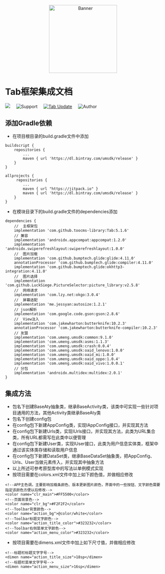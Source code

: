 <p align="center">
  <img src="https://avatars3.githubusercontent.com/u/38806334?s=400&u=b20d7b719e126e45e3d45c0ff04d0597ae3ed703&v=4" width="220" height="220" alt="Banner" />
</p>

# Tab框架集成文档

[![](https://jitpack.io/v/toocms-library/Tab.svg)](https://jitpack.io/#toocms-library/Tab)&#160;&#160;&#160;&#160;&#160;![Support](https://img.shields.io/badge/API-19+-4BC51D.svg)&#160;&#160;&#160;&#160;&#160;[![Tab Update](https://img.shields.io/badge/更新-记录-4BC51D.svg)](https://github.com/toocms-library/Tab/releases)&#160;&#160;&#160;&#160;&#160;![Author](https://img.shields.io/badge/Author-Zero-4BC51D.svg)

## 添加Gradle依赖
- 在项目根目录的build.gradle文件中添加
```
buildscript {
    repositories {
        ...
        maven { url 'https://dl.bintray.com/umsdk/release' }
    }
}
```
```
allprojects {
     repositories {
        ...
        maven { url "https://jitpack.io" }
        maven { url 'https://dl.bintray.com/umsdk/release' }
    }
}
```
- 在模块目录下的build.gradle文件的dependencies添加
```
dependencies {
    //  主框架包
    implementation 'com.github.toocms-library:Tab:5.1.6'
    // 兼容
    implementation 'androidx.appcompat:appcompat:1.2.0'
    implementation 'androidx.swiperefreshlayout:swiperefreshlayout:1.0.0'
    //  图片加载
    implementation 'com.github.bumptech.glide:glide:4.11.0'
    annotationProcessor 'com.github.bumptech.glide:compiler:4.11.0'
    implementation 'com.github.bumptech.glide:okhttp3-integration:4.11.0'
    //  图片选择
    implementation 'com.github.LuckSiege.PictureSelector:picture_library:v2.5.8'
    //  网络请求
    implementation 'com.lzy.net:okgo:3.0.4'
    //  屏幕适配
    implementation 'me.jessyan:autosize:1.2.1'
    // json解析
    implementation 'com.google.code.gson:gson:2.8.6'
    //  View注入
    implementation 'com.jakewharton:butterknife:10.2.3'
    annotationProcessor 'com.jakewharton:butterknife-compiler:10.2.3'
    // 友盟
    implementation 'com.umeng.umsdk:common:9.1.0'
    implementation 'com.umeng.umsdk:asms:1.1.3'
    implementation 'com.umeng.umsdk:crash:0.0.4'
    implementation 'com.umeng.umsdk:oaid_lenovo:1.0.0'
    implementation 'com.umeng.umsdk:oaid_mi:1.0.0'
    implementation 'com.umeng.umsdk:oaid_oppo:1.0.4'
    implementation 'com.umeng.umsdk:oaid_vivo:1.0.0.1'
    // 分包
    implementation 'androidx.multidex:multidex:2.0.1'
}
```
## 集成方法
- 包名下创建BaseAty抽象类，继承BaseActivity类，该类中可实现一些针对项目通用的方法，其他Activity类继承BaseAty类
- 包名下创建config包
- 在config包下新建AppConfig类，实现IAppConfig接口，并实现其方法
- 在config包下新建Urls类，实现IUrls接口，并实现其方法，此类为URL集合类，所有URL都需写在此类中以便管理
- 在config包下新建User类，实现IUser接口，此类为用户信息实体类，框架中通过该实体类存储和读取用户信息
- 在config包下新建DataSet类，继承BaseDataSet抽象类，把AppConfig、Urls、User当做元素传入，并实现其中抽象方法
- 以上所述可参考原型库中的写法以单例模式实现
- 按项目需要在colors.xml文件中加上如下颜色值，并做相应修改
```
<!--APP主色调，主要影响加载条颜色、版本更新图片颜色，界面中的一些按钮、文字颜色需要指定该颜色方便以后修改-->
<color name="clr_main">#FF5500</color>
<!--页面背景色-->
<color name="clr_bg">#F2F2F2</color>
<!--Toolbar背景颜色-->
<color name="action_bg">@color/white</color>
<!--Toolbar标题文字颜色-->
<color name="action_title_color">#323232</color>
<!--Toolbar右侧菜单文字颜色-->
<color name="action_menu_color">#323232</color>
```
- 按项目需要在dimens.xml文件中加上如下尺寸值，并做相应修改
```
<!--标题栏标题文字字号-->
<dimen name="action_title_size">18sp</dimen>
<!--标题栏菜单文字字号-->
<dimen name="action_menu_size">16sp</dimen>
```
